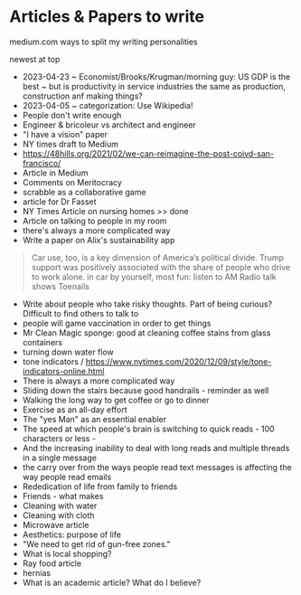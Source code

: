 # Articles & Papers to write

medium.com ways to split my writing personalities

newest at top

* 2023-04-23 ~ Economist/Brooks/Krugman/morning guy: US GDP is the best ~ but is productivity in service industries the same as production, construction anf making things?
* 2023-04-05 ~ categorization: Use Wikipedia!
* People don't write enough
* Engineer & bricoleur vs architect and engineer
* "I have a vision" paper
* NY times draft to Medium
* https://48hills.org/2021/02/we-can-reimagine-the-post-coivd-san-francisco/
* Article in Medium
* Comments on Meritocracy
* scrabble as a collaborative game
* article for Dr Fasset
* NY Times Article on nursing homes >> done
* Article on talking to people in my room
* there's always a more complicated way
* Write a paper on Alix's sustainability app
> Car use, too, is a key dimension of America’s political divide. Trump support was positively associated with the share of people who drive to work alone.
> in car by yourself, most fun: listen to AM Radio talk shows
Toenails
* Write about people who take risky thoughts. Part of being curious? Difficult to find others to talk to
* people will game vaccination in order to get things
* Mr Clean Magic sponge: good at cleaning coffee stains from glass containers
* turning down water flow
* tone indicators / https://www.nytimes.com/2020/12/09/style/tone-indicators-online.html
* There is always a more complicated way
* Sliding down the stairs because good handrails - reminder as well
* Walking the long way to get coffee or go to dinner
* Exercise as an all-day effort
* The "yes Man" as an essential enabler
* The speed at which people's brain is switching to quick reads - 100 characters or less -
* And the increasing inability to deal with long reads and multiple threads in a single message
* the carry over from the ways people read text messages is affecting the way people read emails
* Rededication of life from family to friends
* Friends - what makes
* Cleaning with water
* Cleaning with cloth
* Microwave article
* Aesthetics: purpose of life
* "We need to get rid of gun-free zones."
* What is local shopping?
* Ray food article
* hernias
* What is an academic article? What do I believe?



